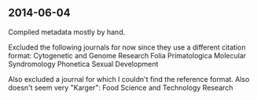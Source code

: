 ## 2014-06-04

Compiled metadata mostly by hand.

Excluded the following journals for now since they use a different citation format:
Cytogenetic and Genome Research
Folia Primatologica
Molecular Syndromology
Phonetica
Sexual Development

Also excluded a journal for which I couldn't find the reference format. Also doesn't
seem very "Karger":
Food Science and Technology Research
